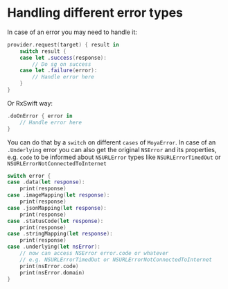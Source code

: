 Handling different error types
==============================

In case of an error you may need to handle it:

```swift
provider.request(target) { result in
    switch result {
    case let .success(response):
        // Do sg on success
    case let .failure(error):
        // Handle error here
    }
}
```

Or RxSwift way:

```swift
.doOnError { error in
    // Handle error here
}
```

You can do that by a `switch` on different `cases` of `MoyaError`. In case of an `.Underlying` error you can also get the original `NSError` and its properties, e.g. `code` to be informed about `NSURLError` types like `NSURLErrorTimedOut` or `NSURLErrorNotConnectedToInternet`

```swift
switch error {
case .data(let response):
    print(response)
case .imageMapping(let response):
    print(response)
case .jsonMapping(let response):
    print(response)
case .statusCode(let response):
    print(response)
case .stringMapping(let response):
    print(response)
case .underlying(let nsError):
    // now can access NSError error.code or whatever
    // e.g. NSURLErrorTimedOut or NSURLErrorNotConnectedToInternet
    print(nsError.code)
    print(nsError.domain)
}
```
